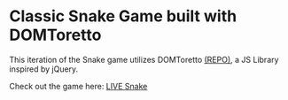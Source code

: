 # Classic Snake Game built with DOMToretto

This iteration of the Snake game utilizes DOMToretto [(REPO)](https://github.com/imSeanYu/DOMToretto), a JS Library inspired by jQuery.

Check out the game here: [LIVE Snake](http://seanyu.io/DOMToretto_SnakeDemo/)

